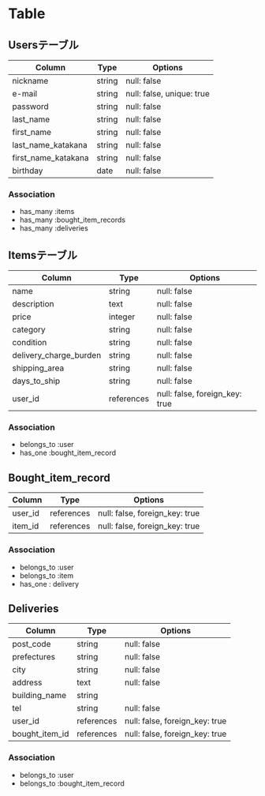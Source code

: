 # Table 

## Usersテーブル

| Column              | Type   | Options                     |
| ------------------- | ------ | --------------------------- |
| nickname            | string | null: false                 |
| e-mail              | string | null: false, unique: true   |
| password            | string | null: false                 |
| last_name           | string | null: false                 |
| first_name          | string | null: false                 |
| last_name_katakana  | string | null: false                 |
| first_name_katakana | string | null: false                 |
| birthday            | date   | null: false                 |

### Association

- has_many :items
- has_many :bought_item_records
- has_many :deliveries

## Itemsテーブル

| Column                 | Type       | Options                        |
| ---------------------- | ---------- | ------------------------------ |
| name                   | string     | null: false                    |
| description            | text       | null: false                    |
| price                  | integer    | null: false                    |
| category               | string     | null: false                    |
| condition              | string     | null: false                    |
| delivery_charge_burden | string     | null: false                    |
| shipping_area          | string     | null: false                    |
| days_to_ship           | string     | null: false                    |
| user_id                | references | null: false, foreign_key: true |

### Association

- belongs_to :user
- has_one :bought_item_record

## Bought_item_record

| Column      | Type       | Options                        |
| ----------- | ---------- | ------------------------------ |
| user_id     | references | null: false, foreign_key: true |
| item_id     | references | null: false, foreign_key: true |

### Association

- belongs_to :user
- belongs_to :item
- has_one : delivery

## Deliveries

| Column         | Type       | Options                        |
| -------------- | ---------- | ------------------------------ |
| post_code      | string     | null: false                    |
| prefectures    | string     | null: false                    |
| city           | string     | null: false                    |
| address        | text       | null: false                    |
| building_name  | string     |                                |
| tel            | string     | null: false                    |
| user_id        | references | null: false, foreign_key: true |
| bought_item_id | references | null: false, foreign_key: true |

### Association

- belongs_to :user
- belongs_to :bought_item_record